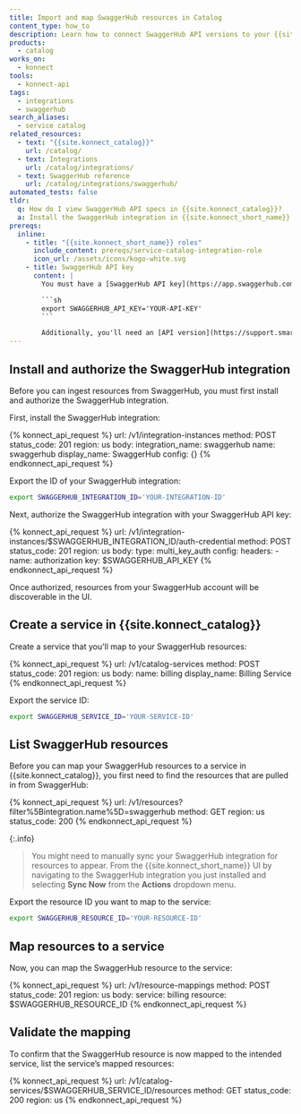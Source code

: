```yaml
---
title: Import and map SwaggerHub resources in Catalog
content_type: how_to
description: Learn how to connect SwaggerHub API versions to your {{site.konnect_catalog}} service in {{site.konnect_short_name}}.
products:
  - catalog
works_on:
  - konnect
tools:
  - konnect-api
tags:
  - integrations
  - swaggerhub
search_aliases:
  - service catalog
related_resources:
  - text: "{{site.konnect_catalog}}"
    url: /catalog/
  - text: Integrations
    url: /catalog/integrations/
  - text: SwaggerHub reference
    url: /catalog/integrations/swaggerhub/
automated_tests: false
tldr:
  q: How do I view SwaggerHub API specs in {{site.konnect_catalog}}?
  a: Install the SwaggerHub integration in {{site.konnect_short_name}} and authorize using your SwaggerHub API key. Create a {{site.konnect_catalog}} service and associate it with your SwaggerHub API versions to display metadata and enable event tracking. 
prereqs:
  inline:
    - title: "{{site.konnect_short_name}} roles"
      include_content: prereqs/service-catalog-integration-role
      icon_url: /assets/icons/kogo-white.svg
    - title: SwaggerHub API key
      content: |
        You must have a [SwaggerHub API key](https://app.swaggerhub.com/settings/apiKey) to authenticate your SwaggerHub account with {{site.konnect_short_name}}. Export it as an environment variable:

        ```sh
        export SWAGGERHUB_API_KEY='YOUR-API-KEY'
        ```

        Additionally, you'll need an [API version](https://support.smartbear.com/swaggerhub/docs/en/manage-apis/versioning.html?sbsearch=API%20Versions0) in SwaggerHub to pull into {{site.konnect_short_name}} as a resource.
---
```


## Install and authorize the SwaggerHub integration

Before you can ingest resources from SwaggerHub, you must first install and authorize the SwaggerHub integration.

First, install the SwaggerHub integration:

<!--vale off-->
{% konnect_api_request %}
url: /v1/integration-instances
method: POST
status_code: 201
region: us
body:
  integration_name: swaggerhub
  name: swaggerhub
  display_name: SwaggerHub
  config: {}
{% endkonnect_api_request %}
<!--vale on-->

Export the ID of your SwaggerHub integration:

```sh
export SWAGGERHUB_INTEGRATION_ID='YOUR-INTEGRATION-ID'
```

Next, authorize the SwaggerHub integration with your SwaggerHub API key:

<!--vale off-->
{% konnect_api_request %}
url: /v1/integration-instances/$SWAGGERHUB_INTEGRATION_ID/auth-credential
method: POST
status_code: 201
region: us
body:
  type: multi_key_auth
  config:
    headers:
      - name: authorization
        key: $SWAGGERHUB_API_KEY
{% endkonnect_api_request %}
<!--vale on-->

Once authorized, resources from your SwaggerHub account will be discoverable in the UI.

## Create a service in {{site.konnect_catalog}}

Create a service that you'll map to your SwaggerHub resources:

<!--vale off-->
{% konnect_api_request %}
url: /v1/catalog-services
method: POST
status_code: 201
region: us
body:
  name: billing
  display_name: Billing Service
{% endkonnect_api_request %}
<!--vale on-->

Export the service ID:

```sh
export SWAGGERHUB_SERVICE_ID='YOUR-SERVICE-ID'
```

## List SwaggerHub resources

Before you can map your SwaggerHub resources to a service in {{site.konnect_catalog}}, you first need to find the resources that are pulled in from SwaggerHub:

<!--vale off-->
{% konnect_api_request %}
url: /v1/resources?filter%5Bintegration.name%5D=swaggerhub
method: GET
region: us
status_code: 200
{% endkonnect_api_request %}
<!--vale on-->

{:.info}
> You might need to manually sync your SwaggerHub integration for resources to appear. From the {{site.konnect_short_name}} UI by navigating to the SwaggerHub integration you just installed and selecting **Sync Now** from the **Actions** dropdown menu.

Export the resource ID you want to map to the service:

```sh
export SWAGGERHUB_RESOURCE_ID='YOUR-RESOURCE-ID'
```

## Map resources to a service

Now, you can map the SwaggerHub resource to the service:

<!--vale off-->
{% konnect_api_request %}
url: /v1/resource-mappings
method: POST
status_code: 201
region: us
body:
  service: billing
  resource: $SWAGGERHUB_RESOURCE_ID
{% endkonnect_api_request %}
<!--vale on-->


## Validate the mapping

To confirm that the SwaggerHub resource is now mapped to the intended service, list the service’s mapped resources:

<!--vale off-->
{% konnect_api_request %}
url: /v1/catalog-services/$SWAGGERHUB_SERVICE_ID/resources
method: GET
status_code: 200
region: us
{% endkonnect_api_request %}
<!--vale on-->
